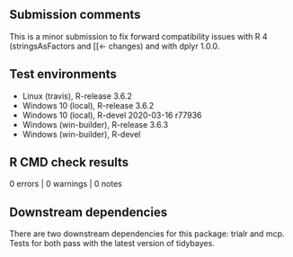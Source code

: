 ## Submission comments
This is a minor submission to fix forward compatibility issues with 
R 4 (stringsAsFactors and [[<- changes) and with dplyr 1.0.0.

## Test environments
* Linux (travis), R-release 3.6.2
* Windows 10 (local), R-release 3.6.2
* Windows 10 (local), R-devel 2020-03-16 r77936
* Windows (win-builder), R-release 3.6.3
* Windows (win-builder), R-devel

## R CMD check results
0 errors | 0 warnings | 0 notes

## Downstream dependencies
There are two downstream dependencies for this package: trialr and mcp.
Tests for both pass with the latest version of tidybayes.
